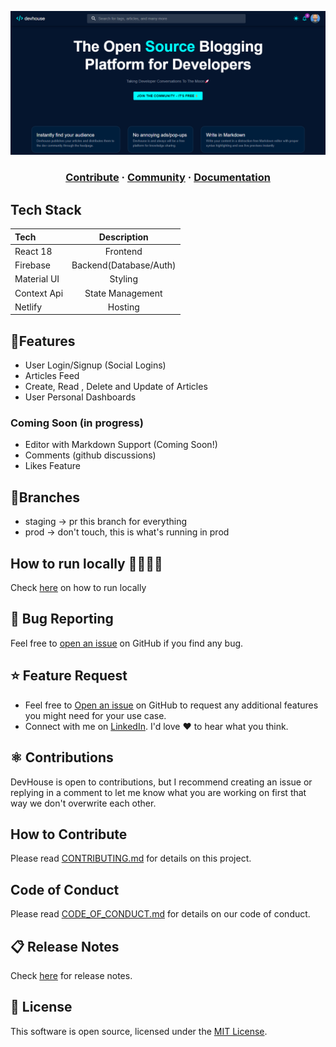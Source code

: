 <a href="https://devhouse.live"><p align="center">
![home](/assets/homescreen.png)

</p></a>
<p align="center">

</p>
<p align="center">
<!--   <a href="">
    <img src="https://img.shields.io/discord/810571477316403233?style=for-the-badge" alt="discord - users online" />
  </a>
  <a href="https://devhouse.live">
    <img src="https://img.shields.io/endpoint?color=FD4D4D&style=for-the-badge&url=https%3A%2F%2Fapi.dogegarden.net%2Fv1%2Fshields" alt="devhouse" - users online" />
  </a> -->
</p>

<h3 align="center">
  <a href="https://github.com/wisdomekpotu/devhouse/blob/main/CONTRIBUTING.md">Contribute</a>
  <span> · </span>
  <a href="">Community</a>
  <span> · </span>
  <a href="https://github.com/wisdomekpotu/devhouse/blob/main/docs">Documentation</a>
</h3>

## Tech Stack

|       Tech            |      Description          |
| :-------------------- | :-----------------------: |
| React 18              |      Frontend             |
| Firebase              |      Backend(Database/Auth)              |
| Material UI           | Styling    |
| Context Api           |   State Management|
| Netlify               |   Hosting     |





## 🔰Features

- User Login/Signup (Social Logins)
- Articles Feed
- Create, Read , Delete and Update of Articles
- User Personal Dashboards

### Coming Soon (in progress)
- Editor with Markdown Support (Coming Soon!)
- Comments (github discussions)
- Likes Feature

## 🌿Branches

- staging -> pr this branch for everything
- prod -> don't touch, this is what's running in prod


## How to run locally 🧑‍💻👩‍💻

Check <a href="https://github.com/wisdomekpotu/devhouse/blob/main/CONTRIBUTING.md#quickstart-local-frontend-development">here</a> on how to run locally</a>

## 🐛 Bug Reporting

Feel free to [open an issue](https://github.com/wisdomekpotu/devhouse/issues) on GitHub if you find any bug.

<a id="feature-request"></a>

## ⭐ Feature Request

- Feel free to [Open an issue](https://github.com/wisdomekpotu/devhouse/issues) on GitHub to request any additional features you might need for your use case.
- Connect with me on [LinkedIn](https://www.linkedin.com/in/wisdom-ekpotu/). I'd love ❤️️ to hear what you think.

## ⚛️ Contributions

DevHouse is open to contributions, but I recommend creating an issue or replying in a comment to let me know what you are working on first that way we don't overwrite each other.

## How to Contribute

Please read [CONTRIBUTING.md](https://github.com/wisdomekpotu/devhouse/blob/main/CONTRIBUTING.md) for details on this project.

## Code of Conduct

Please read [CODE_OF_CONDUCT.md](https://ithub.com/wisdomekpotu/devhouse/blob/main/CODE_OF_CONDUCT.md) for details on our code of conduct.

<a id="release-notes"></a>

## 📋 Release Notes

Check [here](https://github.com/wisdomekpotu/devhouse/releases) for release notes.

<a id="license"></a>

## 📜 License

This software is open source, licensed under the [MIT License](https://github.com/wisdomekpotu/devhouse/blob/main/LICENSE).


